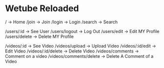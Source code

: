# Wetube Reloaded

/ -> Home
/join -> Join
/login -> Login
/search -> Search

/users/:id -> See User
/users/logout -> Log Out
/users/edit -> Edit MY Profile
/users/delete -> Delete MY Profile

/videos/:id -> See Video
/videos/upload -> Upload Video
/videos/:id/edit -> Edit Video
/videos/:id/delete -> Delete Video
/videos/comments -> Comment on a video
/videos/comments/delete -> Delete A Comment of a Video
